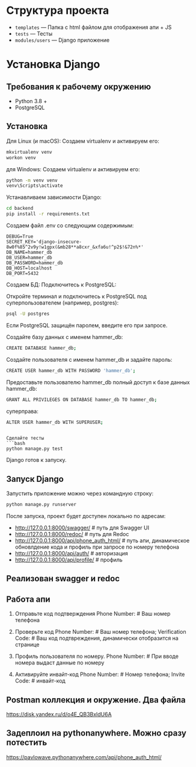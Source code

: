 # Структура проекта

- `templates` — Папка с html файлом для отображения апи + JS
- `tests` — Тесты
- `modules/users` — Django приложение

# Установка Django

## Требования к рабочему окружению

- Python 3.8 +
- PostgreSQL


## Установка
Для Linux (и macOS):
Создаем virtualenv и активируем его:
```bash
mkvirtualenv venv
workon venv
```
для Windows:
Создаем virtualenv и активируем его:
```bash
python -m venv venv
venv\Scripts\activate 
```
Устанавливаем зависимости Django:
```bash
cd backend
pip install -r requirements.txt
```

Создаем файл .env со следующим содержимым:
```
DEBUG=True
SECRET_KEY='django-insecure-8w0f%85^2v9y!w1gpx(&mb28**a8cxr_&xfa6u!^p2$!&72n%*'
DB_NAME=hammer_db
DB_USER=hammer_db
DB_PASSWORD=hammer_db
DB_HOST=localhost
DB_PORT=5432
```

Создаем БД:
Подключитесь к PostgreSQL:

Откройте терминал и подключитесь к PostgreSQL под суперпользователем (например, postgres):
```bash
psql -U postgres
```
Если PostgreSQL защищён паролем, введите его при запросе.

Создайте базу данных с именем hammer_db:
```bash
CREATE DATABASE hammer_db;
```
Создайте пользователя с именем hammer_db и задайте пароль:
```bash
CREATE USER hammer_db WITH PASSWORD 'hammer_db';
```
Предоставьте пользователю hammer_db полный доступ к базе данных hammer_db:
```bash
GRANT ALL PRIVILEGES ON DATABASE hammer_db TO hammer_db;
```
суперправа:
```bash
ALTER USER hammer_db WITH SUPERUSER;
```
```

Сделайте тесты
```bash
python manage.py test
```


Django готов к запуску.

## Запуск Django

Запустить приложение можно через командную строку:
```bash
python manage.py runserver
```

После запуска, проект будет доступен локально по адресам:

- http://127.0.0.1:8000/swagger/ # путь для Swagger UI
- http://127.0.0.1:8000/redoc/   # путь для Redoc
- http://127.0.0.1:8000/api/phone_auth_html/ # путь апи, динамическое обновлдение кода и профиль при запросе по номеру телефона
- http://127.0.0.1:8000/api/auth/ # авторизация
- http://127.0.0.1:8000/api/profile/ # профиль

## Реализован swagger и redoc

## Работа апи
1. Отправьте код подтверждения
Phone Number: # Ваш номер телефона

2. Проверьте код
Phone Number: # Ваш номер телефона;
Verification Code: # Ваш код подтвреждения, динамически отобразится на странице

4. Профиль пользователя по номеру.
Phone Number: # При вводе номера выдаст данные по номеру

5. Активируйте инвайт-код
Phone Number: # Номер телефона;
Invite Code: # инвайт-код

## Postman коллекция и окружение. Два файла 

https://disk.yandex.ru/d/o4E_QB3BxldU6A

## Задеплоил на pythonanywhere. Можно сразу потестить
https://pavlowave.pythonanywhere.com/api/phone_auth_html/
